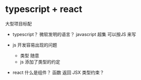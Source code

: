 # typescript  + react
大型项目标配

- typescript？
    微软发明的语言？
    javascript 超集
    可以按JS 来写

- js 开发容易出现的问题 
    - 类型 随意
    - js 添加了类型的约定

- react 什么是组件？
    函数 返回 JSX
    类型约束？